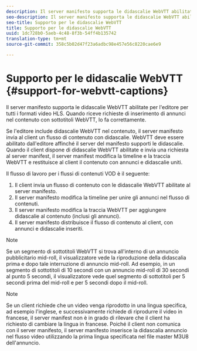 ```yaml
---
description: Il server manifesto supporta le didascalie WebVTT abilitate per l'editore per tutti i formati video HLS. Quando riceve richieste di inserimento di annunci nel contenuto con sottotitoli WebVTT, lo fa correttamente.
seo-description: Il server manifesto supporta le didascalie WebVTT abilitate per l'editore per tutti i formati video HLS. Quando riceve richieste di inserimento di annunci nel contenuto con sottotitoli WebVTT, lo fa correttamente.
seo-title: Supporto per le didascalie WebVTT
title: Supporto per le didascalie WebVTT
uuid: 1dc728b0-5aeb-4c48-8f3b-54ff4b135742
translation-type: tm+mt
source-git-commit: 358c5b02d47f23a6adbc98e457e56c8220cae6e9

---
```



# Supporto per le didascalie WebVTT {#support-for-webvtt-captions}

Il server manifesto supporta le didascalie WebVTT abilitate per l&#39;editore per tutti i formati video HLS. Quando riceve richieste di inserimento di annunci nel contenuto con sottotitoli WebVTT, lo fa correttamente.

Se l&#39;editore include didascalie WebVTT nel contenuto, il server manifesto invia al client un flusso di contenuto con didascalie. WebVTT deve essere abilitato dall&#39;editore affinché il server del manifesto supporti le didascalie. Quando il client dispone di didascalie WebVTT abilitate e invia una richiesta al server manifest, il server manifest modifica la timeline e la traccia WebVTT e restituisce al client il contenuto con annunci e didascalie uniti.

Il flusso di lavoro per i flussi di contenuti VOD è il seguente:

1. Il client invia un flusso di contenuto con le didascalie WebVTT abilitate al server manifesto.
1. Il server manifesto modifica la timeline per unire gli annunci nel flusso di contenuti.
1. Il server manifesto modifica la traccia WebVTT per aggiungere didascalie al contenuto (inclusi gli annunci).
1. Il server manifesto distribuisce il flusso di contenuto al client, con annunci e didascalie inseriti.

>[!NOTE]
>
>Se un segmento di sottotitoli WebVTT si trova all&#39;interno di un annuncio pubblicitario mid-roll, il visualizzatore vede la riproduzione della didascalia prima e dopo tale interruzione di annuncio mid-roll. Ad esempio, in un segmento di sottotitoli di 10 secondi con un annuncio mid-roll di 30 secondi al punto 5 secondi, il visualizzatore vede quel segmento di sottotitoli per 5 secondi prima del mid-roll e per 5 secondi dopo il mid-roll.

>[!NOTE]
>
>Se un client richiede che un video venga riprodotto in una lingua specifica, ad esempio l&#39;inglese, e successivamente richiede di riprodurre il video in francese, il server manifest non è in grado di rilevare che il client ha richiesto di cambiare la lingua in francese. Poiché il client non comunica con il server manifesto, il server manifesto inserisce la didascalia annuncio nel flusso video utilizzando la prima lingua specificata nel file master M3U8 dell&#39;annuncio.